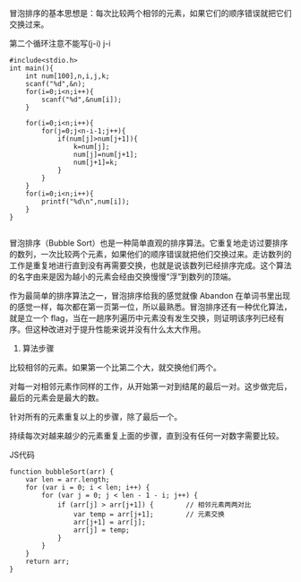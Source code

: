 冒泡排序的基本思想是：每次比较两个相邻的元素，如果它们的顺序错误就把它们交换过来。

第二个循环注意不能写(j-i) j-i

```
#include<stdio.h>
int main(){
    int num[100],n,i,j,k;
    scanf("%d",&n);
    for(i=0;i<n;i++){
        scanf("%d",&num[i]);
    }

    for(i=0;i<n;i++){
        for(j=0;j<n-i-1;j++){
            if(num[j]>num[j+1]){
                k=num[j];
                num[j]=num[j+1];
                num[j+1]=k;
            }
        }
    }
    for(i=0;i<n;i++){
        printf("%d\n",num[i]);
    }
}


```


冒泡排序（Bubble Sort）也是一种简单直观的排序算法。它重复地走访过要排序的数列，一次比较两个元素，如果他们的顺序错误就把他们交换过来。走访数列的工作是重复地进行直到没有再需要交换，也就是说该数列已经排序完成。这个算法的名字由来是因为越小的元素会经由交换慢慢“浮”到数列的顶端。

作为最简单的排序算法之一，冒泡排序给我的感觉就像 Abandon 在单词书里出现的感觉一样，每次都在第一页第一位，所以最熟悉。冒泡排序还有一种优化算法，就是立一个 flag，当在一趟序列遍历中元素没有发生交换，则证明该序列已经有序。但这种改进对于提升性能来说并没有什么太大作用。

1. 算法步骤

比较相邻的元素。如果第一个比第二个大，就交换他们两个。

对每一对相邻元素作同样的工作，从开始第一对到结尾的最后一对。这步做完后，最后的元素会是最大的数。

针对所有的元素重复以上的步骤，除了最后一个。

持续每次对越来越少的元素重复上面的步骤，直到没有任何一对数字需要比较。



JS代码

```
function bubbleSort(arr) {
    var len = arr.length;
    for (var i = 0; i < len; i++) {
        for (var j = 0; j < len - 1 - i; j++) {
            if (arr[j] > arr[j+1]) {        // 相邻元素两两对比
                var temp = arr[j+1];        // 元素交换
                arr[j+1] = arr[j];
                arr[j] = temp;
            }
        }
    }
    return arr;
}
```


